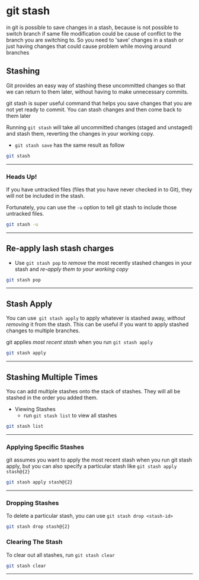 # git stash

in git is possible to save changes in a stash, because is not possible to switch branch if same file modification could be cause of conflict to the branch you are switching to.
So you need to 'save' changes in a stash or just having changes that could cause problem while moving around branches

## Stashing

Git provides an easy way of stashing these uncommitted changes so that we can return to them later, without having to make unnecessary commits.

git stash is super useful command that helps you save changes that you are not yet ready to commit. You can stash changes and then come back to them later

Running `git stash` will take all uncommitted changes (staged and unstaged) and stash them, reverting the changes in your working copy.

- `git stash save` has the same result as follow

```bash
git stash
```

---

### Heads Up!

If you have untracked files (files that you have never checked in to Git), they will not be included in the stash.

Fortunately, you can use the `-u` option to tell git stash to include those untracked files.

```bash
git stash -u
```

---

## Re-apply lash stash charges

- Use `git stash pop` to _remove_ the most recently stashed changes in your stash and _re-apply them to your working copy_

```bash
git stash pop
```

---

## Stash Apply

You can use` git stash apply` to apply whatever is stashed away, _without removing_ it from the stash. This can be useful if you want to apply stashed changes to multiple branches.

git applies _most recent stash_ when you run `git stash apply`

```bash
git stash apply
```

---

## Stashing Multiple Times

You can add multiple stashes onto the stack of stashes. They will all be stashed in the order you added them.

- Viewing Stashes
  - run `git stash list` to view all stashes

```bash
git stash list
```

---

### Applying Specific Stashes

git assumes you want to apply the most recent stash when you run git stash apply, but you can also specify a particular stash like `git stash apply stash@{2}`

```bash
git stash apply stash@{2}
```

---

### Dropping Stashes

To delete a particular stash, you can use `git stash drop <stash-id>`

```bash
git stash drop stash@{2}
```

### Clearing The Stash

To clear out all stashes, run `git stash clear`

```bash
git stash clear
```

---

